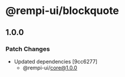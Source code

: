 # @rempi-ui/blockquote

## 1.0.0

### Patch Changes

- Updated dependencies [9cc6277]
  - @rempi-ui/core@1.0.0
